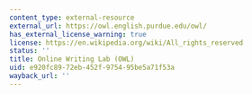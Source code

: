 ```yaml
---
content_type: external-resource
external_url: https://owl.english.purdue.edu/owl/
has_external_license_warning: true
license: https://en.wikipedia.org/wiki/All_rights_reserved
status: ''
title: Online Writing Lab (OWL)
uid: e920fc89-72eb-452f-9754-95be5a71f53a
wayback_url: ''
---
```

